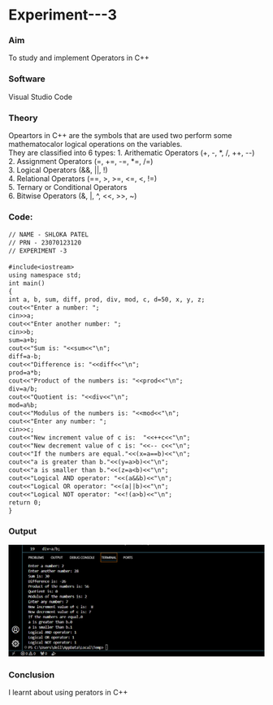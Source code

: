 # Experiment---3

### Aim 
To study and implement Operators in C++  <br> 

### Software 
Visual Studio Code <br> 

### Theory 
Opeartors in C++ are the symbols that are used two perform some mathematocalor logical operations on the variables. <br> 
          They are classified into 6 types: 1. Arithematic Operators (+, -, *, /, ++, --)<br>
                                            2. Assignment Operators (=, +=, -=, *=, /=)<br> 
                                            3. Logical Operators (&&, ||, !)<br>
                                            4. Relational Operators (==, >, >=, <=, <, !=) <br>
                                            5. Ternary or Conditional Operators <br>
                                            6. Bitwise Operators (&, |, ^, <<, >>, ~)<br> 

### Code: <br>
```
// NAME - SHLOKA PATEL  
// PRN - 23070123120  
// EXPERIMENT -3   

#include<iostream> 
using namespace std; 
int main()  
{ 
int a, b, sum, diff, prod, div, mod, c, d=50, x, y, z; 
cout<<"Enter a number: ";                               
cin>>a; 
cout<<"Enter another number: ";                        
cin>>b; 
sum=a+b;   
cout<<"Sum is: "<<sum<<"\n";                           
diff=a-b;   
cout<<"Difference is: "<<diff<<"\n";                   
prod=a*b;   
cout<<"Product of the numbers is: "<<prod<<"\n";        
div=a/b;   
cout<<"Quotient is: "<<div<<"\n";                       
mod=a%b;  
cout<<"Modulus of the numbers is: "<<mod<<"\n";        
cout<<"Enter any number: ";                             
cin>>c; 
cout<<"New increment value of c is:  "<<++c<<"\n";     
cout<<"New decrement value of c is: "<<-- c<<"\n";      
cout<<"If the numbers are equal."<<(x=a==b)<<"\n";     
cout<<"a is greater than b."<<(y=a>b)<<"\n";           
cout<<"a is smaller than b."<<(z=a<b)<<"\n";           
cout<<"Logical AND operator: "<<(a&&b)<<"\n";           
cout<<"Logical OR operator: "<<(a||b)<<"\n";           
cout<<"Logical NOT operator: "<<!(a>b)<<"\n";          
return 0; 
}
```

### Output <br> 

![exp3](https://github.com/Shloka-Patel/Experiment---3/blob/main/Output_3.png)<br> 


### Conclusion 
I learnt about using perators in C++ <br> 
                                            

